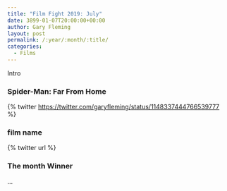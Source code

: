```yaml
---
title: "Film Fight 2019: July"
date: 3899-01-07T20:00:00+00:00
author: Gary Fleming
layout: post
permalink: /:year/:month/:title/
categories:
  - Films
---
```


Intro

### Spider-Man: Far From Home

{% twitter https://twitter.com/garyfleming/status/1148337444766539777 %}

### film name

{% twitter url %}


### The month Winner

...
